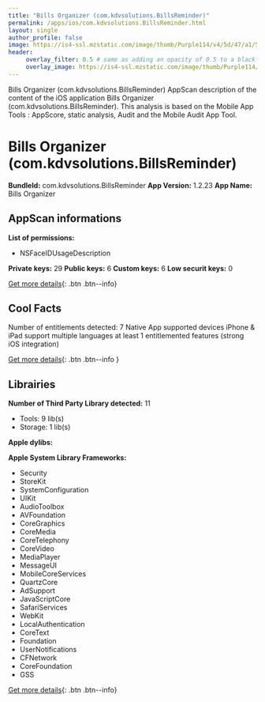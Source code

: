 ```yaml
---
title: "Bills Organizer (com.kdvsolutions.BillsReminder)"
permalink: /apps/ios/com.kdvsolutions.BillsReminder.html
layout: single
author_profile: false
image: https://is4-ssl.mzstatic.com/image/thumb/Purple114/v4/5d/47/a1/5d47a1a9-0590-1d03-7b85-9c3c63a4e549/AppIcon-0-0-1x_U007emarketing-0-0-0-7-0-0-sRGB-0-0-0-GLES2_U002c0-512MB-85-220-0-0.png/512x512bb.jpg
header: 
     overlay_filter: 0.5 # same as adding an opacity of 0.5 to a black background
     overlay_image: https://is4-ssl.mzstatic.com/image/thumb/Purple114/v4/5d/47/a1/5d47a1a9-0590-1d03-7b85-9c3c63a4e549/AppIcon-0-0-1x_U007emarketing-0-0-0-7-0-0-sRGB-0-0-0-GLES2_U002c0-512MB-85-220-0-0.png/512x512bb.jpg
---
```

Bills Organizer (com.kdvsolutions.BillsReminder) AppScan description of the content of the iOS application Bills Organizer (com.kdvsolutions.BillsReminder). This analysis is based on the Mobile App Tools : AppScore, static analysis, Audit and the Mobile Audit App Tool.

# Bills Organizer (com.kdvsolutions.BillsReminder)

**BundleId:** com.kdvsolutions.BillsReminder
**App Version:** 1.2.23
**App Name:** Bills Organizer


## AppScan informations 

**List of permissions:** 
- NSFaceIDUsageDescription
  
  
**Private keys:** 29
**Public keys:** 6
**Custom keys:** 6
**Low securit keys:** 0
  
[Get more details](/pricing.html){: .btn .btn--info}

## Cool Facts

Number of entitlements detected: 7
Native App
supported devices iPhone & iPad
support multiple languages
at least 1 entitlemented features (strong iOS integration)
  
[Get more details](/pricing.html){: .btn .btn--info }

## Librairies 
**Number of Third Party Library detected:** 11
- Tools: 9 lib(s)
- Storage: 1 lib(s)


**Apple dylibs:**


**Apple System Library Frameworks:**
- Security
- StoreKit
- SystemConfiguration
- UIKit
- AudioToolbox
- AVFoundation
- CoreGraphics
- CoreMedia
- CoreTelephony
- CoreVideo
- MediaPlayer
- MessageUI
- MobileCoreServices
- QuartzCore
- AdSupport
- JavaScriptCore
- SafariServices
- WebKit
- LocalAuthentication
- CoreText
- Foundation
- UserNotifications
- CFNetwork
- CoreFoundation
- GSS


  
[Get more details](/pricing.html){: .btn .btn--info}

